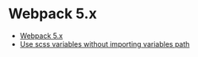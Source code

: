# Webpack 5.x


- [Webpack 5.x](https://webpack.js.org/)
- [Use scss variables without importing variables path](https://github.com/shakacode/sass-resources-loader)
